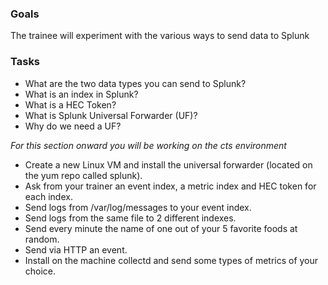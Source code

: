 ### Goals
The trainee will experiment with the various ways to send data to Splunk

### Tasks 
- What are the two data types you can send to Splunk?
- What is an index in Splunk?
- What is a HEC Token?
- What is Splunk Universal Forwarder (UF)?
- Why do we need a UF?

*For this section onward you will be working on the cts environment*
- Create a new Linux VM and install the universal forwarder (located on the yum repo called splunk).
- Ask from your trainer an event index, a metric index and HEC token for each index.
- Send logs from /var/log/messages to your event index.
- Send logs from the same file to 2 different indexes.
- Send every minute the name of one out of your 5 favorite foods at random.
- Send via HTTP an event.
- Install on the machine collectd and send some types of metrics of your choice.
